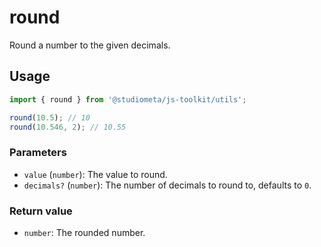# round

Round a number to the given decimals.

## Usage

```js
import { round } from '@studiometa/js-toolkit/utils';

round(10.5); // 10
round(10.546, 2); // 10.55
```

### Parameters

- `value` (`number`): The value to round.
- `decimals?` (`number`): The number of decimals to round to, defaults to `0`.

### Return value

- `number`: The rounded number.
